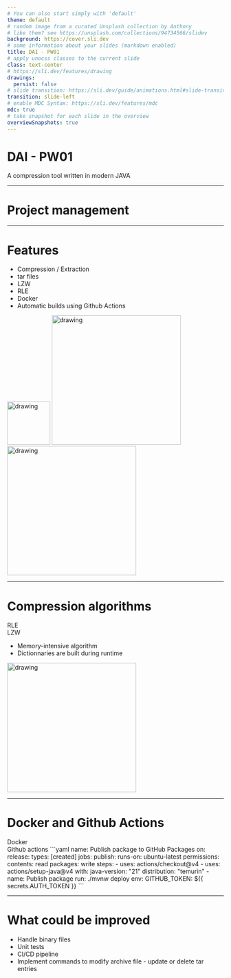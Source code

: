 ```yaml
---
# You can also start simply with 'default'
theme: default
# random image from a curated Unsplash collection by Anthony
# like them? see https://unsplash.com/collections/94734566/slidev
background: https://cover.sli.dev
# some information about your slides (markdown enabled)
title: DAI - PW01
# apply unocss classes to the current slide
class: text-center
# https://sli.dev/features/drawing
drawings:
  persist: false
# slide transition: https://sli.dev/guide/animations.html#slide-transitions
transition: slide-left
# enable MDC Syntax: https://sli.dev/features/mdc
mdc: true
# take snapshot for each slide in the overview
overviewSnapshots: true
---
```


# DAI - PW01

A compression tool written in modern JAVA

---

# Project management

---

# Features

<div class="flex items-center justify-between">
  <div>
    <ul>
      <li>Compression / Extraction</li>
      <li>tar files</li>
      <li>LZW</li>
      <li>RLE</li>
      <li>Docker</li>
      <li>Automatic builds using Github Actions</li>
    </ul>
  </div>
  <div class="flex flex-col space-y-10">
    <img src="https://upload.wikimedia.org/wikipedia/commons/9/91/Octicons-mark-github.svg"  alt="drawing" width="100"/>
    <img src="https://upload.wikimedia.org/wikipedia/commons/4/4e/Docker_%28container_engine%29_logo.svg"  alt="drawing" width="300"/>
    <img src="https://upload.wikimedia.org/wikipedia/commons/5/52/Apache_Maven_logo.svg"  alt="drawing" width="300"/>
  </div>
</div>


---

# Compression algorithms

<div class="flex items-center justify-between">
  <div class="text-lg">
    RLE
  </div>
  <div class="basis-1/2">
    <span class="text-lg">
      LZW
    </span>
    <ul>
      <li>Memory-intensive algorithm</li>
      <li>Dictionnaries are built during runtime</li>
    </ul>
    <img src="https://www.eecs.yorku.ca/course_archive/2019-20/F/2030/labs/lab4/fig1c.png"  alt="drawing" width="300"/>
  </div>
</div>

---

# Docker and Github Actions

<div class="flex items-center justify-between">
  <div class="text-lg">
    Docker
  </div>
  <div class="basis-1/2">
    <span class="text-lg">
      Github actions
    </span>
```yaml
name: Publish package to GitHub Packages
on:
  release:
    types: [created]
jobs:
  publish:
    runs-on: ubuntu-latest
    permissions:
      contents: read
      packages: write
    steps:
      - uses: actions/checkout@v4
      - uses: actions/setup-java@v4
        with:
          java-version: "21"
          distribution: "temurin"
      - name: Publish package
        run: ./mvnw deploy
        env:
          GITHUB_TOKEN: ${{ secrets.AUTH_TOKEN }}
```
  </div>
</div>

---

# What could be improved

- Handle binary files
- Unit tests
- CI/CD pipeline 
- Implement commands to modify archive file - update or delete tar entries
